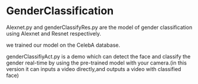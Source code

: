 # GenderClassification
Alexnet.py and genderClassifyRes.py are the model of gender classification using Alexnet and Resnet respectively.

we trained our model on the CelebA database.

genderClassifiyAct.py is a demo which can detect the face and classify the gender real-time by using the pre-trained model with your camera.(in this version it can inputs a video directly,and outputs a video with classified face)

